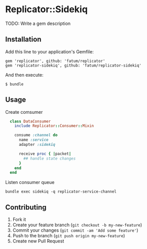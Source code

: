# Replicator::Sidekiq

TODO: Write a gem description

## Installation

Add this line to your application's Gemfile:

    gem 'replicator', github: 'fatum/replicator'
    gem 'replicator-sidekiq', github: 'fatum/replicator-sidekiq'

And then execute:

    $ bundle

## Usage

Create comsumer

```ruby
  class DataConsumer
    include Replicator::Consumer::Mixin

    consume :channel do
      name :service
      adapter :sidekiq

      receive proc { |packet|
        ## handle state changes
      }
    end
  end
```

Listen consumer queue

`bundle exec sidekiq -q replicator-service-channel`

## Contributing

1. Fork it
2. Create your feature branch (`git checkout -b my-new-feature`)
3. Commit your changes (`git commit -am 'Add some feature'`)
4. Push to the branch (`git push origin my-new-feature`)
5. Create new Pull Request
